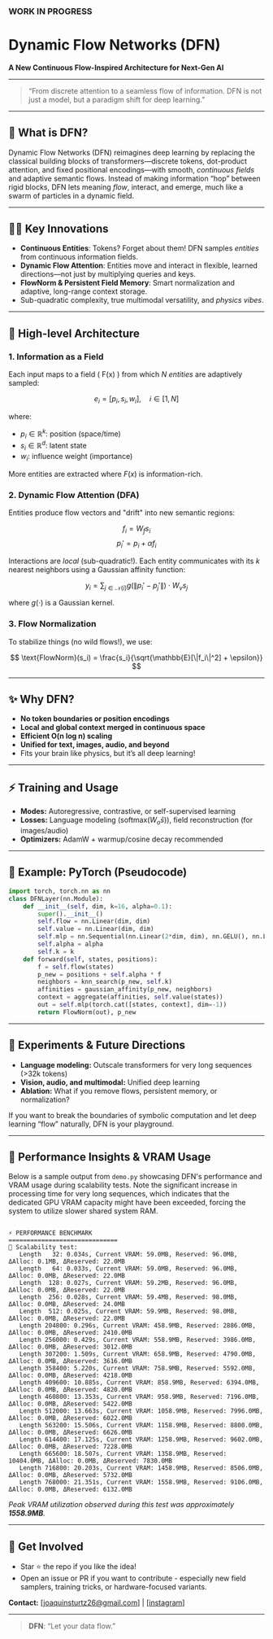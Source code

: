 ### WORK IN PROGRESS

# Dynamic Flow Networks (DFN)

**A New Continuous Flow-Inspired Architecture for Next-Gen AI**

---

> “From discrete attention to a seamless flow of information. DFN is not just a model, but a paradigm shift for deep learning.”

---

## 🚀 What is DFN?

Dynamic Flow Networks (DFN) reimagines deep learning by replacing the classical building blocks of transformers—discrete tokens, dot-product attention, and fixed positional encodings—with smooth, *continuous fields* and adaptive semantic flows. Instead of making information “hop” between rigid blocks, DFN lets meaning *flow*, interact, and emerge, much like a swarm of particles in a dynamic field.

---

## 🧑‍🔬 Key Innovations

- **Continuous Entities**: Tokens? Forget about them! DFN samples *entities* from continuous information fields.
- **Dynamic Flow Attention**: Entities move and interact in flexible, learned directions—not just by multiplying queries and keys.
- **FlowNorm & Persistent Field Memory**: Smart normalization and adaptive, long-range context storage.
- Sub-quadratic complexity, true multimodal versatility, and *physics vibes*.

---

## 🔬 High-level Architecture

### 1. Information as a Field
Each input maps to a field \( F(x) \) from which $N$ *entities* are adaptively sampled:

$$
e_i = [p_i, s_i, w_i], \quad i \in [1, N]
$$

where:
- $p_i \in \mathbb{R}^k$: position (space/time)
- $s_i \in \mathbb{R}^d$: latent state
- $w_i$: influence weight (importance)

More entities are extracted where $F(x)$ is information-rich.

### 2. Dynamic Flow Attention (DFA)
Entities produce flow vectors and "drift" into new semantic regions:

$$
f_i = W_f s_i
$$
$$
p_i' = p_i + \alpha f_i
$$

Interactions are *local* (sub-quadratic!). Each entity communicates with its $k$ nearest neighbors using a Gaussian affinity function:

$$
y_i = \sum_{j \in \mathcal{N}(i)} g(\|p_i' - p_j'\|) \cdot W_v s_j
$$

where $g(\cdot)$ is a Gaussian kernel.

### 3. Flow Normalization
To stabilize things (no wild flows!), we use:

$$
\text{FlowNorm}(s_i) = \frac{s_i}{\sqrt{\mathbb{E}[\|f_i\|^2] + \epsilon}}
$$

---

## ✨ Why DFN?

- **No token boundaries or position encodings**
- **Local and global context merged in continuous space**
- **Efficient O(n log n) scaling**
- **Unified for text, images, audio, and beyond**
- Fits your brain like physics, but it’s all deep learning!

---

## ⚡ Training and Usage

- **Modes:** Autoregressive, contrastive, or self-supervised learning
- **Losses:** Language modeling ($\text{softmax}(W_o \bar{s})$), field reconstruction (for images/audio)
- **Optimizers:** AdamW + warmup/cosine decay recommended

---

## 🧪 Example: PyTorch (Pseudocode)

```python
import torch, torch.nn as nn
class DFNLayer(nn.Module):
    def __init__(self, dim, k=16, alpha=0.1):
        super().__init__()
        self.flow = nn.Linear(dim, dim)
        self.value = nn.Linear(dim, dim)
        self.mlp = nn.Sequential(nn.Linear(2*dim, dim), nn.GELU(), nn.Linear(dim, dim))
        self.alpha = alpha
        self.k = k
    def forward(self, states, positions):
        f = self.flow(states)
        p_new = positions + self.alpha * f
        neighbors = knn_search(p_new, self.k)
        affinities = gaussian_affinity(p_new, neighbors)
        context = aggregate(affinities, self.value(states))
        out = self.mlp(torch.cat([states, context], dim=-1))
        return FlowNorm(out), p_new
```

---

## 🎯 Experiments & Future Directions

- **Language modeling:** Outscale transformers for very long sequences (>32k tokens)
- **Vision, audio, and multimodal:** Unified deep learning
- **Ablation:** What if you remove flows, persistent memory, or normalization?

If you want to break the boundaries of symbolic computation and let deep learning “flow” naturally, DFN is your playground.

---

## 🚀 Performance Insights & VRAM Usage

Below is a sample output from `demo.py` showcasing DFN's performance and VRAM usage during scalability tests. Note the significant increase in processing time for very long sequences, which indicates that the dedicated GPU VRAM capacity might have been exceeded, forcing the system to utilize slower shared system RAM.

```

⚡ PERFORMANCE BENCHMARK
==============================
📏 Scalability test:
   Length   32: 0.034s, Current VRAM: 59.0MB, Reserved: 96.0MB, ΔAlloc: 0.1MB, ΔReserved: 22.0MB
   Length   64: 0.033s, Current VRAM: 59.0MB, Reserved: 96.0MB, ΔAlloc: 0.0MB, ΔReserved: 22.0MB
   Length  128: 0.027s, Current VRAM: 59.2MB, Reserved: 96.0MB, ΔAlloc: 0.0MB, ΔReserved: 22.0MB
   Length  256: 0.028s, Current VRAM: 59.4MB, Reserved: 98.0MB, ΔAlloc: 0.0MB, ΔReserved: 24.0MB
   Length  512: 0.025s, Current VRAM: 59.9MB, Reserved: 98.0MB, ΔAlloc: 0.0MB, ΔReserved: 22.0MB
   Length 204800: 0.296s, Current VRAM: 458.9MB, Reserved: 2886.0MB, ΔAlloc: 0.0MB, ΔReserved: 2410.0MB
   Length 256000: 0.429s, Current VRAM: 558.9MB, Reserved: 3986.0MB, ΔAlloc: 0.0MB, ΔReserved: 3012.0MB
   Length 307200: 1.509s, Current VRAM: 658.9MB, Reserved: 4790.0MB, ΔAlloc: 0.0MB, ΔReserved: 3616.0MB
   Length 358400: 5.220s, Current VRAM: 758.9MB, Reserved: 5592.0MB, ΔAlloc: 0.0MB, ΔReserved: 4218.0MB
   Length 409600: 10.885s, Current VRAM: 858.9MB, Reserved: 6394.0MB, ΔAlloc: 0.0MB, ΔReserved: 4820.0MB
   Length 460800: 13.353s, Current VRAM: 958.9MB, Reserved: 7196.0MB, ΔAlloc: 0.0MB, ΔReserved: 5422.0MB
   Length 512000: 13.663s, Current VRAM: 1058.9MB, Reserved: 7996.0MB, ΔAlloc: 0.0MB, ΔReserved: 6022.0MB
   Length 563200: 15.506s, Current VRAM: 1158.9MB, Reserved: 8800.0MB, ΔAlloc: 0.0MB, ΔReserved: 6626.0MB
   Length 614400: 17.125s, Current VRAM: 1258.9MB, Reserved: 9602.0MB, ΔAlloc: 0.0MB, ΔReserved: 7228.0MB
   Length 665600: 18.507s, Current VRAM: 1358.9MB, Reserved: 10404.0MB, ΔAlloc: 0.0MB, ΔReserved: 7830.0MB
   Length 716800: 20.203s, Current VRAM: 1458.9MB, Reserved: 8506.0MB, ΔAlloc: 0.0MB, ΔReserved: 5732.0MB
   Length 768000: 21.351s, Current VRAM: 1558.9MB, Reserved: 9106.0MB, ΔAlloc: 0.0MB, ΔReserved: 6132.0MB
```

*Peak VRAM utilization observed during this test was approximately **1558.9MB**.*

---

## 👋 Get Involved

- Star ⭐ the repo if you like the idea!
- Open an issue or PR if you want to contribute - especially new field samplers, training tricks, or hardware-focused variants.

**Contact:** [joaquinsturtz26@gmail.com] | [[instagram](https://www.instagram.com/joaco_sturtz/)]

---

> **DFN**: “Let your data flow.”
